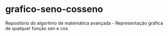 # grafico-seno-cosseno
Repositório do algoritmo de matemática avançada - Representação gráfica de qualquer função sen e cos
